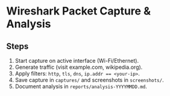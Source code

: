 # Wireshark Packet Capture & Analysis

## Steps
1. Start capture on active interface (Wi-Fi/Ethernet).
2. Generate traffic (visit example.com, wikipedia.org).
3. Apply filters: `http`, `tls`, `dns`, `ip.addr == <your-ip>`.
4. Save capture in `captures/` and screenshots in `screenshots/`.
5. Document analysis in `reports/analysis-YYYYMMDD.md`.
